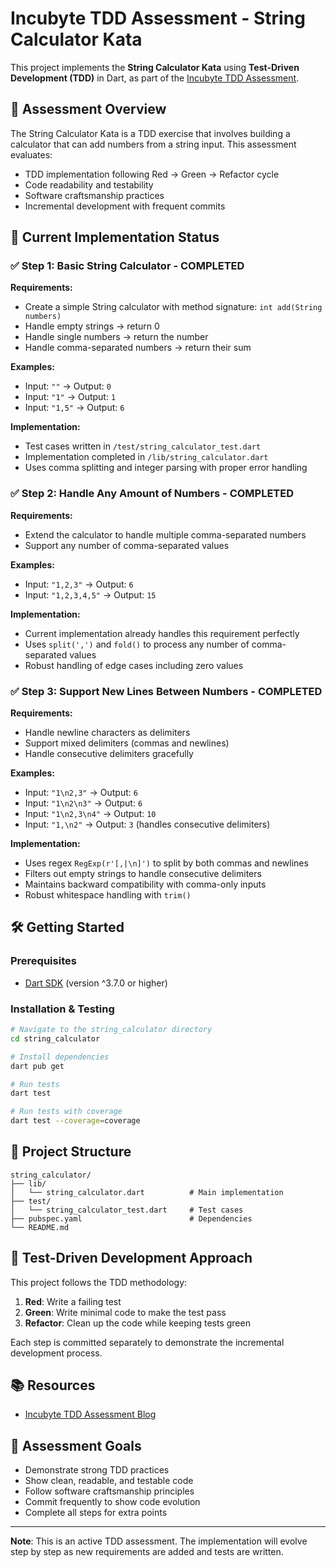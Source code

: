 # Incubyte TDD Assessment - String Calculator Kata

This project implements the **String Calculator Kata** using **Test-Driven Development (TDD)** in Dart, as part of the [Incubyte TDD Assessment](https://blog.incubyte.co/blog/tdd-assessment/).

## 🎯 Assessment Overview

The String Calculator Kata is a TDD exercise that involves building a calculator that can add numbers from a string input. This assessment evaluates:

- TDD implementation following Red → Green → Refactor cycle
- Code readability and testability
- Software craftsmanship practices
- Incremental development with frequent commits

## 🚀 Current Implementation Status

### ✅ Step 1: Basic String Calculator - COMPLETED

**Requirements:**
- Create a simple String calculator with method signature: `int add(String numbers)`
- Handle empty strings → return 0
- Handle single numbers → return the number
- Handle comma-separated numbers → return their sum

**Examples:**
- Input: `""` → Output: `0`
- Input: `"1"` → Output: `1`
- Input: `"1,5"` → Output: `6`

**Implementation:**
- Test cases written in `/test/string_calculator_test.dart`
- Implementation completed in `/lib/string_calculator.dart`
- Uses comma splitting and integer parsing with proper error handling

### ✅ Step 2: Handle Any Amount of Numbers - COMPLETED

**Requirements:**
- Extend the calculator to handle multiple comma-separated numbers
- Support any number of comma-separated values

**Examples:**
- Input: `"1,2,3"` → Output: `6`
- Input: `"1,2,3,4,5"` → Output: `15`

**Implementation:**
- Current implementation already handles this requirement perfectly
- Uses `split(',')` and `fold()` to process any number of comma-separated values
- Robust handling of edge cases including zero values

### ✅ Step 3: Support New Lines Between Numbers - COMPLETED

**Requirements:**
- Handle newline characters as delimiters
- Support mixed delimiters (commas and newlines)
- Handle consecutive delimiters gracefully

**Examples:**
- Input: `"1\n2,3"` → Output: `6`
- Input: `"1\n2\n3"` → Output: `6`
- Input: `"1\n2,3\n4"` → Output: `10`
- Input: `"1,\n2"` → Output: `3` (handles consecutive delimiters)

**Implementation:**
- Uses regex `RegExp(r'[,|\n]')` to split by both commas and newlines
- Filters out empty strings to handle consecutive delimiters
- Maintains backward compatibility with comma-only inputs
- Robust whitespace handling with `trim()`

## 🛠️ Getting Started

### Prerequisites
- [Dart SDK](https://dart.dev/get-dart) (version ^3.7.0 or higher)

### Installation & Testing
```bash
# Navigate to the string_calculator directory
cd string_calculator

# Install dependencies
dart pub get

# Run tests
dart test

# Run tests with coverage
dart test --coverage=coverage
```

## 📁 Project Structure

```
string_calculator/
├── lib/
│   └── string_calculator.dart          # Main implementation
├── test/
│   └── string_calculator_test.dart     # Test cases
├── pubspec.yaml                        # Dependencies
└── README.md
```

## 🧪 Test-Driven Development Approach

This project follows the TDD methodology:

1. **Red**: Write a failing test
2. **Green**: Write minimal code to make the test pass
3. **Refactor**: Clean up the code while keeping tests green

Each step is committed separately to demonstrate the incremental development process.

## 📚 Resources

- [Incubyte TDD Assessment Blog](https://blog.incubyte.co/blog/tdd-assessment/)

## 🎯 Assessment Goals

- Demonstrate strong TDD practices
- Show clean, readable, and testable code
- Follow software craftsmanship principles
- Commit frequently to show code evolution
- Complete all steps for extra points

---

**Note**: This is an active TDD assessment. The implementation will evolve step by step as new requirements are added and tests are written.

